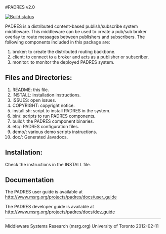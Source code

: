 #PADRES v2.0

[![Build status](https://travis-ci.org/chrido/padres.svg?branch=master)](https://travis-ci.org/chrido/padres)

PADRES is a distributed content-based publish/subscribe system 
middleware. This middleware can be used to create a pub/sub broker 
overlay to route messages between publishers and subscribers. The
following components included in this package are:

1. broker: to create the distributed routing backbone.
2. client: to connect to a broker and acts as a publisher or subscriber. 
3. monitor: to monitor the deployed PADRES system.


Files and Directories:
---------------------
1. README: this file.
2. INSTALL: installation instructions.
2. ISSUES: open issues.
3. COPYRIGHT: copyright notice.
4. install.sh: script to install PADRES in the system.
5. bin/: scripts to run PADRES components. 
6. build/: the PADRES component binaries. 
7. etc/: PADRES configuration files.
8. demo/: various demo scripts instructions.
9. doc/: Generated Javadocs.


Installation:
-------------
Check the instructions in the INSTALL file.


Documentation
-------------
The PADRES user guide is available at
http://www.msrg.org/projects/padres/docs/user_guide

The PADRES developer guide is available at 
http://www.msrg.org/projects/padres/docs/dev_guide


--------------------------------------------------------------------
Middleware Systems Research  (msrg.org)
University of Toronto
2012-02-11

